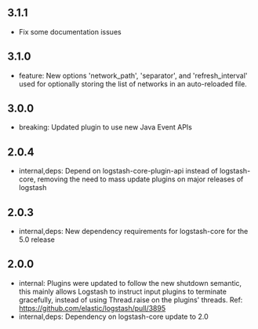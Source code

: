 ## 3.1.1
  - Fix some documentation issues

## 3.1.0
 - feature: New options 'network_path', 'separator', and
   'refresh_interval' used for optionally storing the list
   of networks in an auto-reloaded file.

## 3.0.0
 - breaking: Updated plugin to use new Java Event APIs

## 2.0.4
 - internal,deps: Depend on logstash-core-plugin-api instead of logstash-core, removing the need to mass update plugins on major releases of logstash

## 2.0.3
 - internal,deps: New dependency requirements for logstash-core for the 5.0 release

## 2.0.0
 - internal: Plugins were updated to follow the new shutdown semantic, this mainly allows Logstash to instruct input plugins to terminate gracefully, 
   instead of using Thread.raise on the plugins' threads. Ref: https://github.com/elastic/logstash/pull/3895
 - internal,deps: Dependency on logstash-core update to 2.0
